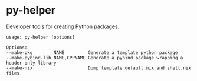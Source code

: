 # py-helper

Developer tools for creating Python packages.

```
usage: py-helper [options]

Options:
--make-pkg        NAME         Generate a template python package
--make-pybind-lib NAME,CPPNAME Generate a pybind package wrapping a header-only library
--make-nix                     Dump template default.nix and shell.nix files
```

